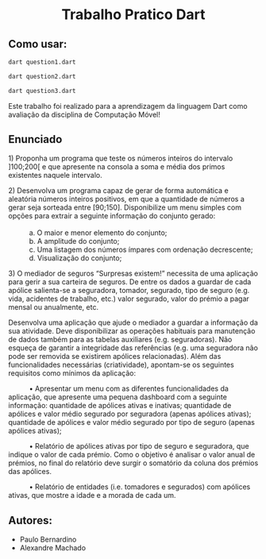 <h1 align="center"> Trabalho Pratico Dart </h1>

## Como usar:

```sh
dart question1.dart  
```
```sh
dart question2.dart  
```
```sh
dart question3.dart  
```

<p>Este trabalho foi realizado para a aprendizagem da linguagem Dart como avaliação da disciplina de Computação Móvel!</br></p>

## Enunciado

<p>1) Proponha um programa que teste os números inteiros do intervalo ]100;200[ e que apresente na consola a soma e média dos primos existentes naquele intervalo.</br></p>

<p>2) Desenvolva um programa capaz de gerar de forma automática e aleatória números inteiros positivos, em que a quantidade de números a gerar seja sorteada entre [90;150]. Disponibilize um menu simples com opções para extrair a seguinte informação do conjunto gerado:</br>
</br>
&emsp;&emsp;&emsp;a. O maior e menor elemento do conjunto;</br>
&emsp;&emsp;&emsp;b. A amplitude do conjunto;</br>
&emsp;&emsp;&emsp;c. Uma listagem dos números ímpares com ordenação decrescente;</br>
&emsp;&emsp;&emsp;d. Visualização do conjunto;</br>
</p>

<p>3) O mediador de seguros “Surpresas existem!” necessita de uma aplicação para gerir a sua carteira de seguros. De entre os dados a guardar de cada apólice salienta-se a seguradora, tomador, segurado, tipo de seguro (e.g. vida, acidentes de trabalho, etc.) valor segurado, valor do prémio a pagar mensal ou anualmente, etc.</br>
</p>

<p>Desenvolva uma aplicação que ajude o mediador a guardar a informação da sua atividade. Deve disponibilizar as operações habituais para manutenção de dados também para as tabelas auxiliares (e.g. seguradoras). Não esqueça de garantir a integridade das referências (e.g. uma seguradora não pode ser removida se existirem apólices relacionadas). Além das funcionalidades necessárias (criatividade), apontam-se os seguintes requisitos como mínimos da aplicação:</br>
</p>

<p>&emsp;&emsp;&emsp;• Apresentar um menu com as diferentes funcionalidades da aplicação, que apresente uma pequena dashboard com a seguinte informação: quantidade de apólices ativas e inativas; quantidade de apólices e valor médio segurado por seguradora (apenas apólices ativas); quantidade de apólices e valor médio segurado por tipo de seguro (apenas apólices ativas);</br>
</p>

<p>&emsp;&emsp;&emsp;• Relatório de apólices ativas por tipo de seguro e seguradora, que indique o valor de cada prémio. Como o objetivo é analisar o valor anual de prémios, no final do relatório deve surgir o somatório da coluna dos prémios das apólices.</br>
</p>

<p>&emsp;&emsp;&emsp;• Relatório de entidades (i.e. tomadores e segurados) com apólices ativas, que mostre a idade e a morada de cada um.</br>
</p>

## Autores:

- Paulo Bernardino 
- Alexandre Machado